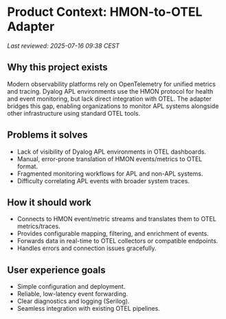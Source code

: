 # Product Context: HMON-to-OTEL Adapter

_Last reviewed: 2025-07-16 09:38 CEST_

## Why this project exists
Modern observability platforms rely on OpenTelemetry for unified metrics and tracing. Dyalog APL environments use the HMON protocol for health and event monitoring, but lack direct integration with OTEL. The adapter bridges this gap, enabling organizations to monitor APL systems alongside other infrastructure using standard OTEL tools.

## Problems it solves
- Lack of visibility of Dyalog APL environments in OTEL dashboards.
- Manual, error-prone translation of HMON events/metrics to OTEL format.
- Fragmented monitoring workflows for APL and non-APL systems.
- Difficulty correlating APL events with broader system traces.

## How it should work
- Connects to HMON event/metric streams and translates them to OTEL metrics/traces.
- Provides configurable mapping, filtering, and enrichment of events.
- Forwards data in real-time to OTEL collectors or compatible endpoints.
- Handles errors and connection issues gracefully.

## User experience goals
- Simple configuration and deployment.
- Reliable, low-latency event forwarding.
- Clear diagnostics and logging (Serilog).
- Seamless integration with existing OTEL pipelines.
